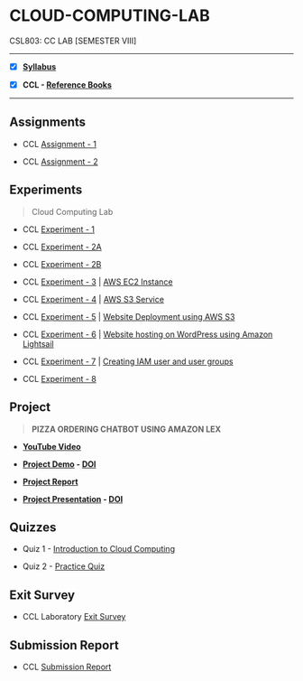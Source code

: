 # CLOUD-COMPUTING-LAB
 CSL803: CC LAB [SEMESTER VIII]
 
---
 
 - [X] **[Syllabus](https://github.com/Amey-Thakur/CLOUD-COMPUTING-LAB/blob/main/MU%20SEM%20VIII%20SYLLABUS.pdf)**
 
 - [X] **CCL - [Reference Books](https://github.com/Amey-Thakur/CLOUD-COMPUTING-LAB/tree/main/Reference%20Books)**

---

## Assignments
 
 - CCL [Assignment - 1](https://github.com/Amey-Thakur/CLOUD-COMPUTING-LAB/blob/main/Assignments/AMEY_B-50_CCL_ASSIGNMENT-1.pdf)
 
 - CCL [Assignment - 2](https://github.com/Amey-Thakur/CLOUD-COMPUTING-LAB/blob/main/Assignments/AMEY_B-50_CCL_ASSIGNMENT-2.pdf)


## Experiments 
 
 >Cloud Computing Lab
 
 - CCL [Experiment - 1](https://github.com/Amey-Thakur/CLOUD-COMPUTING-LAB/blob/main/Experiments/AMEY_B-50_CCL_EXPERIMENT-1.pdf)
 
 - CCL [Experiment - 2A](https://github.com/Amey-Thakur/CLOUD-COMPUTING-LAB/blob/main/Experiments/AMEY_B-50_CCL_EXPERIMENT-2A.pdf)
 
 - CCL [Experiment - 2B](https://github.com/Amey-Thakur/CLOUD-COMPUTING-LAB/blob/main/Experiments/AMEY_B-50_CCL_EXPERIMENT-2B.pdf)
 
 - CCL [Experiment - 3](https://github.com/Amey-Thakur/CLOUD-COMPUTING-LAB/blob/main/Experiments/AMEY_B-50_CCL_EXPERIMENT-3.pdf) | [AWS EC2 Instance](https://youtu.be/y-oACtu8djc)
 
 - CCL [Experiment - 4](https://github.com/Amey-Thakur/CLOUD-COMPUTING-LAB/blob/main/Experiments/AMEY_B-50_CCL_EXPERIMENT-4.pdf) | [AWS S3 Service](https://youtu.be/CnM07Vg7pW8)
 
 - CCL [Experiment - 5](https://github.com/Amey-Thakur/CLOUD-COMPUTING-LAB/blob/main/Experiments/AMEY_B-50_CCL_EXPERIMENT-5.pdf) | [Website Deployment using AWS S3](https://youtu.be/CnM07Vg7pW8)
 
 - CCL [Experiment - 6](https://github.com/Amey-Thakur/CLOUD-COMPUTING-LAB/blob/main/Experiments/AMEY_B-50_CCL_EXPERIMENT-6.pdf) | [Website hosting on WordPress using Amazon Lightsail](https://youtu.be/Ey8Tm4cC6yo)
 
 - CCL [Experiment - 7](https://github.com/Amey-Thakur/CLOUD-COMPUTING-LAB/blob/main/Experiments/AMEY_B-50_CCL_EXPERIMENT-7.pdf) | [Creating IAM user and user groups](https://youtu.be/dnmuv0PC7W8)
 
 - CCL [Experiment - 8](https://github.com/Amey-Thakur/CLOUD-COMPUTING-LAB/blob/main/Experiments/AMEY_B-50_CCL_EXPERIMENT-8.pdf)


## Project

 >**PIZZA ORDERING CHATBOT USING AMAZON LEX**
 
 - **[YouTube Video](https://youtu.be/FHbXSo95S7A)**
 
 - **[Project Demo](https://youtu.be/6iLgN_1e4DU) - [DOI](http://dx.doi.org/10.13140/RG.2.2.14153.42088)**
 
 - **[Project Report](https://github.com/Amey-Thakur/CLOUD-COMPUTING-LAB/blob/main/CCL%20Mini%20Project/CCL_MINI_PROJECT_REPORT_BE_COMPS_B-50%2C51%2C%2058.pdf)**
 
 - **[Project Presentation](https://github.com/Amey-Thakur/CLOUD-COMPUTING-LAB/blob/main/CCL%20Mini%20Project/CCL_MINI_PROJECT_PRESENTATION_BE_COMPS_B-50%2C51%2C%2058.pdf) - [DOI](http://dx.doi.org/10.13140/RG.2.2.19606.01607)**
 

## Quizzes
 
 - Quiz 1 - [Introduction to Cloud Computing](https://github.com/Amey-Thakur/CLOUD-COMPUTING-LAB/blob/main/Quizzes/Quiz%201_Introduction%20to%20Cloud%20Computing.pdf)
 
 - Quiz 2 - [Practice Quiz](https://github.com/Amey-Thakur/CLOUD-COMPUTING-LAB/blob/main/Quizzes/Quiz%202_FH%202022_BE%20Div%20B_Reshma%20Koli.pdf)


## Exit Survey
 
  - CCL Laboratory [Exit Survey](https://github.com/Amey-Thakur/CLOUD-COMPUTING-LAB/blob/main/Exit%20Survey/CCL%20Laboratory%20Exit%20Survey_BE_COMP_Div%20B_FH%202022.pdf)


## Submission Report

 - CCL [Submission Report](https://github.com/Amey-Thakur/CLOUD-COMPUTING-LAB/blob/main/Submission%20Report/AMEY_B-50_CCL_SUBMISSION_REPORT.pdf)


